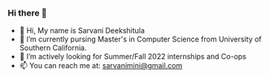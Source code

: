 ### Hi there 👋

- 👋 Hi, My name is Sarvani Deekshitula
- 🔭 I’m currently pursing Master's in Computer Science from University of Southern California.
- 👀 I’m actively looking for Summer/Fall 2022 internships and Co-ops
- 📫 You can reach me at: sarvanimini@gmail.com

